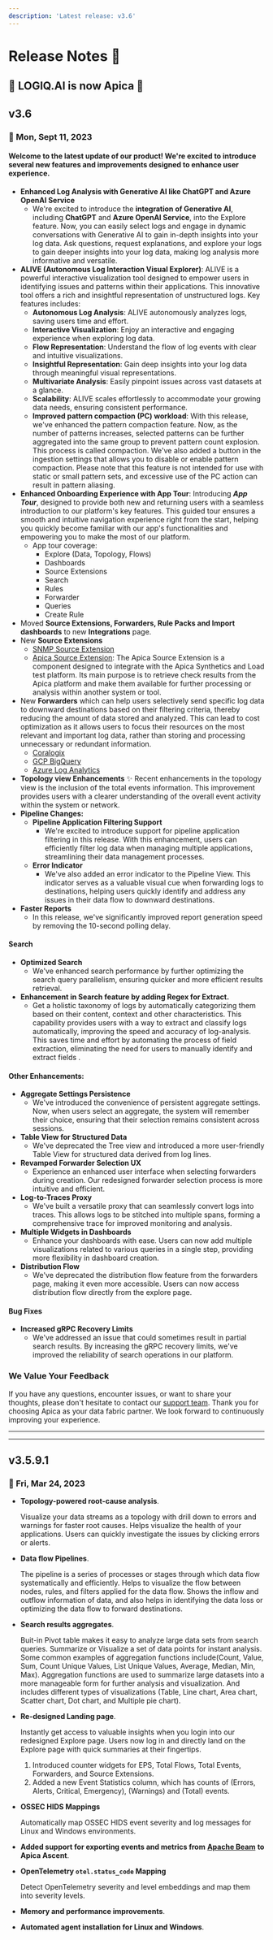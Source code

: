 ```yaml
---
description: 'Latest release: v3.6'
---
```


# Release Notes 🚀

## 🎉 LOGIQ.AI is now Apica 🎉

## v3.6

### 📅 Mon, Sept 11, 2023

#### Welcome to the latest update of our product! We're excited to introduce several new features and improvements designed to enhance user experience.

* **Enhanced Log Analysis with Generative AI like ChatGPT and Azure OpenAI Service**
  * We're excited to introduce the **integration of Generative AI**, including **ChatGPT** and **Azure OpenAI Service**, into the Explore feature. Now, you can easily select logs and engage in dynamic conversations with Generative AI to gain in-depth insights into your log data. Ask questions, request explanations, and explore your logs to gain deeper insights into your log data, making log analysis more informative and versatile.
* **ALIVE (Autonomous Log Interaction Visual Explorer)**: ALIVE is a powerful interactive visualization tool designed to empower users in identifying issues and patterns within their applications. This innovative tool offers a rich and insightful representation of unstructured logs. Key features includes:
  * **Autonomous Log Analysis**: ALIVE autonomously analyzes logs, saving users time and effort.
  * **Interactive Visualization**: Enjoy an interactive and engaging experience when exploring log data.
  * **Flow Representation**: Understand the flow of log events with clear and intuitive visualizations.
  * **Insightful Representation**: Gain deep insights into your log data through meaningful visual representations.
  * **Multivariate Analysis**: Easily pinpoint issues across vast datasets at a glance.
  * **Scalability**: ALIVE scales effortlessly to accommodate your growing data needs, ensuring consistent performance.
  * **Improved pattern compaction (PC) workload**: With this release, we've enhanced the pattern compaction feature. Now, as the number of patterns increases, selected patterns can be further aggregated into the same group to prevent pattern count explosion. This process is called compaction. We've also added a button in the ingestion settings that allows you to disable or enable pattern compaction. Please note that this feature is not intended for use with static or small pattern sets, and excessive use of the PC action can result in pattern aliasing.
* **Enhanced Onboarding Experience with App Tour**: Introducing _**App Tour**_, designed to provide both new and returning users with a seamless introduction to our platform's key features. This guided tour ensures a smooth and intuitive navigation experience right from the start, helping you quickly become familiar with our app's functionalities and empowering you to make the most of our platform.
  * App tour coverage:
    * Explore (Data, Topology, Flows)
    * Dashboards
    * Source Extensions
    * Search
    * Rules
    * Forwarder
    * Queries
    * Create Rule
* Moved **Source Extensions, Forwarders, Rule Packs and Import dashboards** to new **Integrations** page.
* New **Source Extensions**
  * [SNMP Source Extension](https://docs.logiq.ai/integrations/snmp)
  * [Apica Source Extension](https://docs.logiq.ai/integrations/apica-synthetic-monitoring): The Apica Source Extension is a component designed to integrate with the Apica Synthetics and Load test platform. Its main purpose is to retrieve check results from the Apica platform and make them available for further processing or analysis within another system or tool.
* New **Forwarders** which can help users selectively send specific log data to downward destinations based on their filtering criteria, thereby reducing the amount of data stored and analyzed. This can lead to cost optimization as it allows users to focus their resources on the most relevant and important log data, rather than storing and processing unnecessary or redundant information.
  * [Coralogix](https://logflow-docs.logiq.ai/forwarding-to-monitoring-tools/coralogix-forwarding)
  * [GCP BigQuery](https://logflow-docs.logiq.ai/forwarding-to-data-warehouse/gcp-bigquery)
  * [Azure Log Analytics](https://logflow-docs.logiq.ai/forwarding-to-monitoring-tools/azure-log-analytics-forwarding)
* **Topology view Enhancements** ✨ Recent enhancements in the topology view is the inclusion of the total events information. This improvement provides users with a clearer understanding of the overall event activity within the system or network.
* **Pipeline Changes:**
  * **Pipeline Application Filtering Support**
    * We're excited to introduce support for pipeline application filtering in this release. With this enhancement, users can efficiently filter log data when managing multiple applications, streamlining their data management processes.
  * **Error Indicator**
    * We've also added an error indicator to the Pipeline View. This indicator serves as a valuable visual cue when forwarding logs to destinations, helping users quickly identify and address any issues in their data flow to downward destinations.
* **Faster Reports**
  * In this release, we've significantly improved report generation speed by removing the 10-second polling delay.

#### Search

* **Optimized Search**
  * We've enhanced search performance by further optimizing the search query parallelism, ensuring quicker and more efficient results retrieval.
* **Enhancement in Search feature by adding Regex for Extract.**
  * Get a holistic taxonomy of logs by automatically categorizing them based on their content, context and other characteristics. This capability provides users with a way to extract and classify logs automatically, improving the speed and accuracy of log-analysis. This saves time and effort by automating the process of field extraction, eliminating the need for users to manually identify and extract fields .

#### Other Enhancements:

* **Aggregate Settings Persistence**
  * We've introduced the convenience of persistent aggregate settings. Now, when users select an aggregate, the system will remember their choice, ensuring that their selection remains consistent across sessions.
* **Table View for Structured Data**
  * We've deprecated the Tree view and introduced a more user-friendly Table View for structured data derived from log lines.
* **Revamped Forwarder Selection UX**
  * Experience an enhanced user interface when selecting forwarders during creation. Our redesigned forwarder selection process is more intuitive and efficient.
* **Log-to-Traces Proxy**
  * We've built a versatile proxy that can seamlessly convert logs into traces. This allows logs to be stitched into multiple spans, forming a comprehensive trace for improved monitoring and analysis.
* **Multiple Widgets in Dashboards**
  * Enhance your dashboards with ease. Users can now add multiple visualizations related to various queries in a single step, providing more flexibility in dashboard creation.
* **Distribution Flow**
  * We've deprecated the distribution flow feature from the forwarders page, making it even more accessible. Users can now access distribution flow directly from the explore page.

#### Bug Fixes

* **Increased gRPC Recovery Limits**
  * We've addressed an issue that could sometimes result in partial search results. By increasing the gRPC recovery limits, we've improved the reliability of search operations in our platform.

### We Value Your Feedback

If you have any questions, encounter issues, or want to share your thoughts, please don't hesitate to contact our [support team](mailto:support@apica.io). Thank you for choosing Apica as your data fabric partner. We look forward to continuously improving your experience.

***

***

## v3.5.9.1 <a href="#uversionv359u" id="uversionv359u"></a>

### **📅 Fri, Mar 24, 2023**

*   **Topology-powered root-cause analysis**.

    Visualize your data streams as a topology with drill down to errors and warnings for faster root causes. Helps visualize the health of your applications. Users can quickly investigate the issues by clicking errors or alerts.
*   **Data flow Pipelines**.

    The pipeline is a series of processes or stages through which data flow systematically and efficiently. Helps to visualize the flow between nodes, rules, and filters applied for the data flow. Shows the inflow and outflow information of data, and also helps in identifying the data loss or optimizing the data flow to forward destinations.
*   **Search results aggregates**.

    Buit-in Pivot table makes it easy to analyze large data sets from search queries. Summarize or Visualize a set of data points for instant analysis. Some common examples of aggregation functions include(Count, Value, Sum, Count Unique Values, List Unique Values, Average, Median, Min, Max). Aggregation functions are used to summarize large datasets into a more manageable form for further analysis and visualization. And includes different types of visualizations (Table, Line chart, Area chart, Scatter chart, Dot chart, and Multiple pie chart).
*   **Re-designed Landing page**.

    Instantly get access to valuable insights when you login into our redesigned Explore page. Users now log in and directly land on the Explore page with quick summaries at their fingertips.

    1. Introduced counter widgets for EPS, Total Flows, Total Events, Forwarders, and Source Extensions.
    2. Added a new Event Statistics column, which has counts of (Errors, Alerts, Critical, Emergency), (Warnings) and (Total) events.
*   **OSSEC HIDS Mappings**

    Automatically map OSSEC HIDS event severity and log messages for Linux and Windows environments.
* **Added support for exporting events and metrics from** [**Apache Beam**](https://docs.logiq.ai/integrations/apache-beam) **to Apica Ascent**.
*   **OpenTelemetry `otel.status_code` Mapping**

    Detect OpenTelemetry severity and level embeddings and map them into severity levels.
* **Memory and performance improvements**.
* **Automated agent installation for Linux and Windows**.
